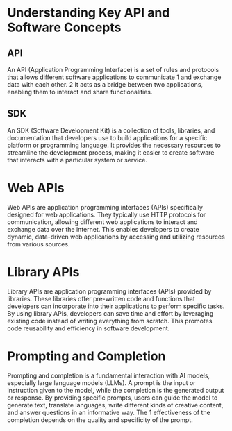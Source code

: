 # Understanding Key API and Software Concepts



## API

An API (Application Programming Interface) is a set of rules and protocols that allows different software applications to communicate 1  and exchange data with each other. 2  It acts as a bridge between two applications, enabling them to interact and share functionalities.

## SDK

An SDK (Software Development Kit) is a collection of tools, libraries, and documentation that developers use to build applications for a specific platform or programming language. It provides the necessary resources to streamline the development process, making it easier to create software that interacts with a particular system or service.

# Web APIs

Web APIs are application programming interfaces (APIs) specifically designed for web applications. They typically use HTTP protocols for communication, allowing different web applications to interact and exchange data over the internet. This enables developers to create dynamic, data-driven web applications by accessing and utilizing resources from various sources.

# Library APIs

Library APIs are application programming interfaces (APIs) provided by libraries. These libraries offer pre-written code and functions that developers can incorporate into their applications to perform specific tasks. By using library APIs, developers can save time and effort by leveraging existing code instead of writing everything from scratch. This promotes code reusability and efficiency in software development.

# Prompting and Completion

Prompting and completion is a fundamental interaction with AI models, especially large language models (LLMs). A prompt is the input or instruction given to the model, while the completion is the generated output or response. By providing specific prompts, users can guide the model to generate text, translate languages, write different kinds of creative content, and answer questions in an informative way. The 1  effectiveness of the completion depends on the quality and specificity of the prompt.